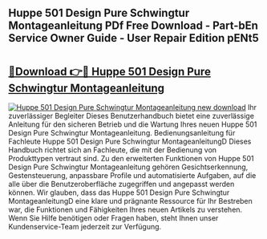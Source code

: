 ## Huppe 501 Design Pure Schwingtur Montageanleitung PDf Free Download - Part-bEn Service Owner Guide - User Repair Edition pENt5

# <h2><a href="http://df7ifc.blite.top/?on=Huppe+501+Design+Pure+Schwingtur+Montageanleitung">🔗Download 👉🔴 Huppe 501 Design Pure Schwingtur Montageanleitung</a></h2>

[![Huppe 501 Design Pure Schwingtur Montageanleitung new download](https://i.imgur.com/lujVjoI.png)](http://df7ifc.blite.top/?on=Huppe+501+Design+Pure+Schwingtur+Montageanleitung)
Ihr zuverlässiger Begleiter Dieses Benutzerhandbuch bietet eine zuverlässige Anleitung für den sicheren Betrieb und die Wartung Ihres neuen Huppe 501 Design Pure Schwingtur Montageanleitung. Bedienungsanleitung für Fachleute Huppe 501 Design Pure Schwingtur MontageanleitungD Dieses Handbuch richtet sich an Fachleute, die mit der Bedienung von Produkttypen vertraut sind. Zu den erweiterten Funktionen von Huppe 501 Design Pure Schwingtur Montageanleitung gehören Gesichtserkennung, Gestensteuerung, anpassbare Profile und automatisierte Aufgaben, auf die alle über die Benutzeroberfläche zugegriffen und angepasst werden können. Wir glauben, dass das Huppe 501 Design Pure Schwingtur MontageanleitungD eine klare und prägnante Ressource für Ihr Bestreben war, die Funktionen und Fähigkeiten Ihres neuen Artikels zu verstehen. Wenn Sie Hilfe benötigen oder Fragen haben, steht Ihnen unser Kundenservice-Team jederzeit zur Verfügung.
